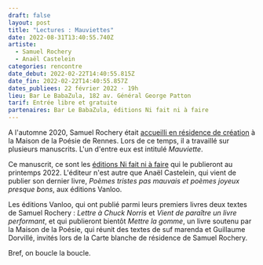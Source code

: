 ```yaml
---
draft: false
layout: post
title: "Lectures : Mauviettes"
date: 2022-08-31T13:40:55.740Z
artiste:
  - Samuel Rochery
  - Anaël Castelein
categories: rencontre
date_debut: 2022-02-22T14:40:55.815Z
date_fin: 2022-02-22T14:40:55.857Z
dates_publiees: 22 février 2022 · 19h
lieu: Bar Le BabaZula, 182 av. Général George Patton
tarif: Entrée libre et gratuite
partenaires: Bar Le BabaZula, éditions Ni fait ni à faire
---
```

A l'automne 2020, Samuel Rochery était [accueilli en résidence de création](https://maisondelapoesierennes.netlify.app/residence/2022/08/31/r-sidence-dautomne.html) à la Maison de la Poésie de Rennes. Lors de ce temps, il a travaillé sur plusieurs manuscrits. L'un d'entre eux est intitulé *Mauviette*.

Ce manuscrit, ce sont les [éditions Ni fait ni à faire](https://www.editions-nifaitniafaire.fr/) qui le publieront au printemps 2022. L'éditeur n'est autre que Anaël Castelein, qui vient de publier son dernier livre, *Poèmes tristes pas mauvais et poèmes joyeux presque bons*, aux éditions Vanloo.

Les éditions Vanloo, qui ont publié parmi leurs premiers livres deux textes de Samuel Rochery : *Lettre à Chuck Norris* et *Vient de paraître un livre performant*, et qui publieront bientôt *Mettre la gomme*, un livre soutenu par la Maison de la Poésie, qui réunit des textes de suf marenda et Guillaume Dorvillé, invités lors de la Carte blanche de résidence de Samuel Rochery.

Bref, on boucle la boucle.
